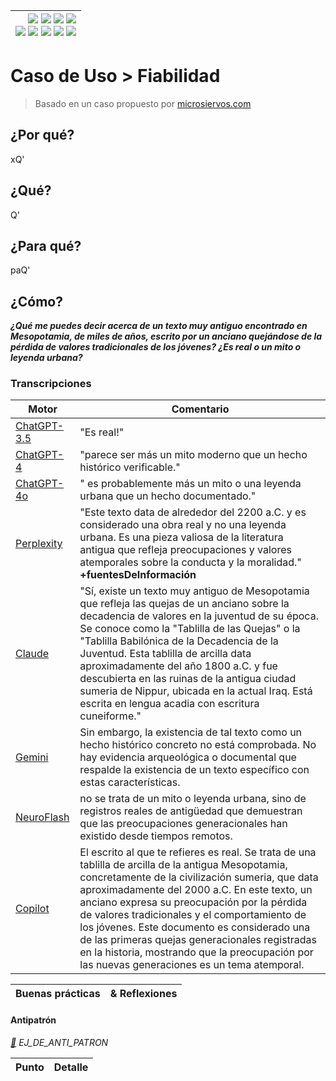 <div align=right>

|[![](https://img.shields.io/badge/-Inicio-FFF?style=flat&logo=Emlakjet&logoColor=black)](/README.md) [![](https://img.shields.io/badge/-Introducción-FFF?style=flat&logo=abbrobotstudio&logoColor=black)](/documentos/intro.md) [![](https://img.shields.io/badge/-Modelos_de_lenguaje-FFF?style=flat&logo=LiveChat&logoColor=black)](/documentos/LLMs.md) [![](https://img.shields.io/badge/-Panorámica-FFF?style=flat&logo=openstreetmap&logoColor=black)](/documentos/panoramica.md)<br>  [![](https://img.shields.io/badge/-Prompts-FFF?style=flat&logo=Proton&logoColor=black)](/documentos/prompts/README.md) [![](https://img.shields.io/badge/-Ing,_de_prompts-FFF?style=flat&logo=googleearthengine&logoColor=black)](/documentos/ingenieriaDePrompts/README.md) [![](https://img.shields.io/badge/-Patrones-FFF?style=flat&logo=textpattern&logoColor=black)](/documentos/ingenieriaDePrompts/patrones/README.md) [![](https://img.shields.io/badge/8vP-FFF?style=flat&logo=v8&logoColor=black)](/documentos/prompts/mejoresPracticas/8virtudesDelPrompting.md) [![](https://img.shields.io/badge/-Casos_de_uso-FFF?style=flat&logo=gitbook&logoColor=black)](/documentos/casosDeUso/README.md)|
|-:|

</div>

# Caso de Uso > Fiabilidad

> Basado en un caso propuesto por [microsiervos.com](https://www.microsiervos.com/archivo/leyendas-urbanas/quejas-brecha-generacional-sumerios-leyenda-urbana.html)

## ¿Por qué?

xQ'

## ¿Qué?

Q'

## ¿Para qué?

paQ'

## ¿Cómo?

***¿Qué me puedes decir acerca de un texto muy antiguo encontrado en Mesopotamia, de miles de años, escrito por un anciano quejándose de la pérdida de valores tradicionales de los jóvenes? ¿Es real o un mito o leyenda urbana?***

### Transcripciones

|Motor|Comentario|
|-|-|
[ChatGPT-3.5](https://chatgpt.com/share/26ece80f-d1ce-4f5d-acb4-e52625f7f5d7)|"Es real!"
[ChatGPT-4](https://chatgpt.com/share/5fc2dc59-31f4-42e1-9b92-37ec7a6ffdb3)|"parece ser más un mito moderno que un hecho histórico verificable."
[ChatGPT-4o](https://chatgpt.com/share/5a0f445c-2223-4784-a025-6d28b17111d5)|" es probablemente más un mito o una leyenda urbana que un hecho documentado."
[Perplexity](https://www.perplexity.ai/search/Qu-me-puedes-t1UAfMeHTNeTaycrshgwBA#0)|"Este texto data de alrededor del 2200 a.C. y es considerado una obra real y no una leyenda urbana. Es una pieza valiosa de la literatura antigua que refleja preocupaciones y valores atemporales sobre la conducta y la moralidad." **+fuentesDeInformación**
[Claude]()|"Sí, existe un texto muy antiguo de Mesopotamia que refleja las quejas de un anciano sobre la decadencia de valores en la juventud de su época. Se conoce como la "Tablilla de las Quejas" o la "Tablilla Babilónica de la Decadencia de la Juventud. Esta tablilla de arcilla data aproximadamente del año 1800 a.C. y fue descubierta en las ruinas de la antigua ciudad sumeria de Nippur, ubicada en la actual Iraq. Está escrita en lengua acadia con escritura cuneiforme."
[Gemini](https://g.co/gemini/share/76bdbf14d992)|Sin embargo, la existencia de tal texto como un hecho histórico concreto no está comprobada. No hay evidencia arqueológica o documental que respalde la existencia de un texto específico con estas características.
[NeuroFlash](https://app.neuro-flash.com/ai-writer/8fe3d9d7d5632fb0f73ef481b04e54b5/preview)|no se trata de un mito o leyenda urbana, sino de registros reales de antigüedad que demuestran que las preocupaciones generacionales han existido desde tiempos remotos.
[Copilot](https://copilot.microsoft.com/sl/cGU1zZ7rPlQ)|El escrito al que te refieres es real. Se trata de una tablilla de arcilla de la antigua Mesopotamia, concretamente de la civilización sumeria, que data aproximadamente del 2000 a.C. En este texto, un anciano expresa su preocupación por la pérdida de valores tradicionales y el comportamiento de los jóvenes. Este documento es considerado una de las primeras quejas generacionales registradas en la historia, mostrando que la preocupación por las nuevas generaciones es un tema atemporal.

|Buenas prácticas|& Reflexiones
|-|-|

#### Antipatrón

*[:link:]() EJ_DE_ANTI_PATRON*

|Punto|Detalle|
|-|-|
